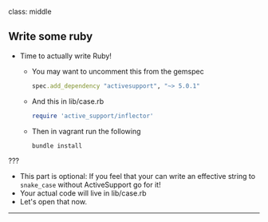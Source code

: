 class: middle
## Write some ruby

- Time to actually write Ruby!
  - You may want to uncomment this from the gemspec
    ```ruby
    spec.add_dependency "activesupport", "~> 5.0.1"
    ```

  - And this in lib/case.rb
    ```ruby
    require 'active_support/inflector'
    ```

  - Then in vagrant run the following
    ```shell
    bundle install
    ```

???

- This part is optional: If you feel that your can write an effective string to
  `snake_case` without ActiveSupport go for it!
- Your actual code will live in lib/case.rb
- Let's open that now.
---
